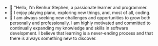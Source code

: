- 👋 "Hello, I'm Benhur Stephen, a passionate learner and programmer.
- 👀 I enjoy playing piano, exploring new things, and, most of all, coding.
- 🌱 I am always seeking new challenges and opportunities to grow both personally and professionally. I am highly motivated and committed to continually expanding my          knowledge and skills in software development. I believe that learning is a never-ending process and that there is always something new to discover. 


<!---
Benlite777/Benlite777 is a ✨ special ✨ repository because its `README.md` (this file) appears on your GitHub profile.
You can click the Preview link to take a look at your changes.
--->
